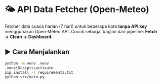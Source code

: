 # 🌤️ API Data Fetcher (Open‑Meteo)

Fetcher data cuaca harian (7 hari) untuk beberapa kota **tanpa API key** menggunakan Open‑Meteo API.
Cocok sebagai bagian dari pipeline: **Fetch → Clean → Dashboard**.

## ▶️ Cara Menjalankan
```bash
python -m venv .venv
.venv\Scripts\activate
pip install -r requirements.txt
python src/main.py
```
